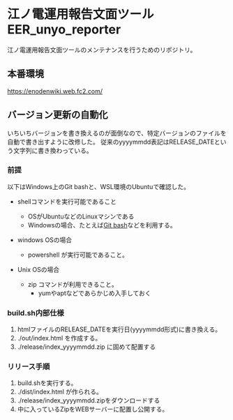# 江ノ電運用報告文面ツール EER_unyo_reporter

江ノ電運用報告文面ツールのメンテナンスを行うためのリポジトリ。

## 本番環境
https://enodenwiki.web.fc2.com/

## バージョン更新の自動化
いちいちバージョンを書き換えるのが面倒なので、特定バージョンのファイルを自動で書き出すように改修した。
従来のyyyymmdd表記はRELEASE_DATEという文字列に書き換わっている。

### 前提

以下はWindows上のGit bashと、WSL環境のUbuntuで確認した。

- shellコマンドを実行可能であること
  - OSがUbuntuなどのLinuxマシンである
  - Windowsの場合、たとえば[Git bash](https://git-scm.com/downloads/win)などを利用する。

- windows OSの場合
  - powershell が実行可能であること。
- Unix OSの場合
  - zip コマンドが利用できること。
    - yumやaptなどであらかじめ入手しておく


### build.sh内部仕様
1. htmlファイルのRELEASE_DATEを実行日(yyyymmdd形式)に書き換える。
2. ./out/index.html を作成する。
3. ./release/index_yyyymmdd.zip に固めて配置する

### リリース手順
1. build.shを実行する。
3. ./dist/index.html が作られる。
4. ./release/index_yyyymmdd.zipをダウンロードする
5. 中に入っているZipをWEBサーバーに配置し公開する。

